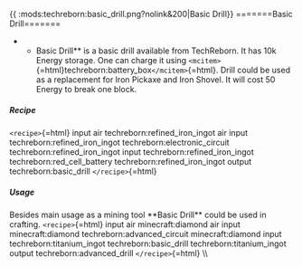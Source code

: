 {{ :mods:techreborn:basic_drill.png?nolink&200\|Basic Drill}}
=======Basic Drill=======

-   -   Basic Drill\*\* is a basic drill available from TechReborn. It
        has 10k Energy storage. One can charge it using
        `<mcitem>`{=html}techreborn:battery_box`</mcitem>`{=html}. Drill
        could be used as a replacement for Iron Pickaxe and Iron Shovel.
        It will cost 50 Energy to break one block.

##### Recipe

`<recipe>`{=html} input air techreborn:refined_iron_ingot air input
techreborn:refined_iron_ingot techreborn:electronic_circuit
techreborn:refined_iron_ingot input techreborn:refined_iron_ingot
techreborn:red_cell_battery techreborn:refined_iron_ingot output
techreborn:basic_drill `</recipe>`{=html}

##### Usage

Besides main usage as a mining tool \*\*Basic Drill\*\* could be used in
crafting. `<recipe>`{=html} input air minecraft:diamond air input
minecraft:diamond techreborn:advanced_circuit minecraft:diamond input
techreborn:titanium_ingot techreborn:basic_drill
techreborn:titanium_ingot output techreborn:advanced_drill
`</recipe>`{=html} \\\\
